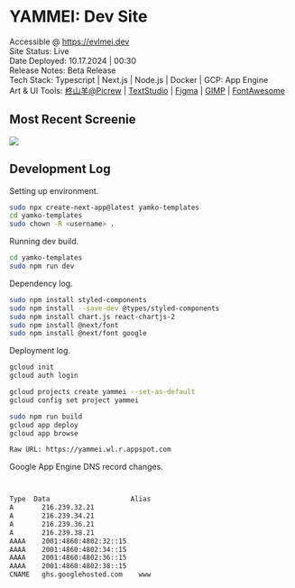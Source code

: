 <h1>YAMMEI: Dev Site</h1>

Accessible @ <a href='https://evlmei.dev'>https://evlmei.dev</a><br>
Site Status: Live<br>
Date Deployed: 10.17.2024 | 00:30<br>
Release Notes: Beta Release<br>
Tech Stack: Typescript | Next.js | Node.js | Docker | GCP: App Engine<br>
Art & UI Tools:  [柊山羊@Picrew](https://picrew.me/ja/image_maker/197705)  | [TextStudio](https://www.textstudio.com/logo/bubble-style-3d-text-155) | [Figma](https://www.figma.com/design/MeCSc6lsmZkTEV3VXK7PB9/Untitled?node-id=0-1&t=Vd3kHDi6YENZzVjr-1) | [GIMP](https://www.gimp.org/downloads/thanks.html) | [FontAwesome](https://fontawesome.com/)

<h2>Most Recent Screenie</h2>

<img src='https://github.com/yammei/yamko/blob/main/progress-images/Screenshot%202024-10-17%20at%2000.34.19.png'/>

<h2>Development Log</h2>

Setting up environment.

```bash
sudo npx create-next-app@latest yamko-templates
cd yamko-templates
sudo chown -R <username> .
```

Running dev build.

```bash
cd yamko-templates
sudo npm run dev
```

Dependency log.

```bash
sudo npm install styled-components
sudo npm install --save-dev @types/styled-components
sudo npm install chart.js react-chartjs-2
sudo npm install @next/font
sudo npm install @next/font google
```

Deployment log.

```bash
gcloud init
gcloud auth login

gcloud projects create yammei --set-as-default
gcloud config set project yammei

sudo npm run build
gcloud app deploy
gcloud app browse

Raw URL: https://yammei.wl.r.appspot.com
```

Google App Engine DNS record changes.

```bash


Type  Data                    Alias
A	    216.239.32.21
A	    216.239.34.21
A	    216.239.36.21
A	    216.239.38.21
AAAA	2001:4860:4802:32::15
AAAA	2001:4860:4802:34::15
AAAA	2001:4860:4802:36::15
AAAA	2001:4860:4802:38::15
CNAME	ghs.googlehosted.com    www
```
